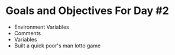 # Goals and Objectives For Day #2

- Environment Variables
- Comments
- Variables
- Built a quick poor's man lotto game